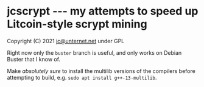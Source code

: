 # jcscrypt --- my attempts to speed up Litcoin-style scrypt mining

Copyright (C) 2021 jc@unternet.net under GPL

Right now only the `buster` branch is useful, and only works on Debian Buster
that I know of.

Make *absolutely sure* to install the multilib versions of the compilers before
attempting to build, e.g. `sudo apt install g++-13-multilib`.

